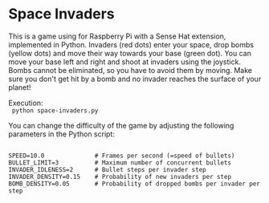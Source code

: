 # Space Invaders

This is a game using for Raspberry Pi with a Sense Hat extension, implemented in Python.
Invaders (red dots) enter your space, drop bombs (yellow dots) and move their way towards your base (green dot). You can move your base left and right and shoot at invaders using the joystick. Bombs cannot be eliminated, so you have to avoid them by moving.
Make sure you don't get hit by a bomb and no invader reaches the surface of your planet!

Execution:<br>
<code>
python space-invaders.py
</code>
  
You can change the difficulty of the game by adjusting the following parameters in the Python script:
<pre><code>
SPEED=10.0              # Frames per second (=speed of bullets)
BULLET_LIMIT=3          # Maximum number of concurrent bullets
INVADER_IDLENESS=2      # Bullet steps per invader step
INVADER_DENSITY=0.15    # Probability of new invaders per step
BOMB_DENSITY=0.05       # Probability of dropped bombs per invader per step
</code></pre>
